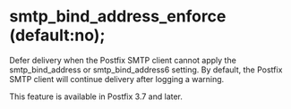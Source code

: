 # smtp_bind_address_enforce (default:no); 

 Defer delivery when the Postfix SMTP client cannot apply the
smtp_bind_address or smtp_bind_address6 setting. By default, the
Postfix SMTP client will continue delivery after logging a warning.


 This feature is available in Postfix 3.7 and later. 


